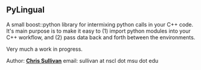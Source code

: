PyLingual
---
A small boost::python library for intermixing python calls in your C++ code. It's main purpose is to make it easy to (1) import python modules into your C++ workflow, and (2) pass data back and forth between the environments.

Very much a work in progress.

Author: __[Chris Sullivan]__ email: sullivan at nscl dot msu dot edu

[Chris Sullivan]: https://people.nscl.msu.edu/~sullivan/
